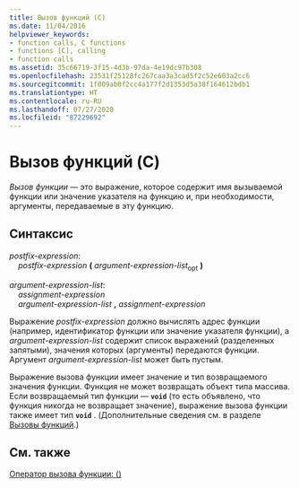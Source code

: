 ```yaml
---
title: Вызов функций (C)
ms.date: 11/04/2016
helpviewer_keywords:
- function calls, C functions
- functions [C], calling
- function calls
ms.assetid: 35c66719-3f15-4d3b-97da-4e19dc97b308
ms.openlocfilehash: 23531f25128fc267caa3a3cad5f2c52e603a2cc6
ms.sourcegitcommit: 1f009ab0f2cc4a177f2d1353d5a38f164612bdb1
ms.translationtype: HT
ms.contentlocale: ru-RU
ms.lasthandoff: 07/27/2020
ms.locfileid: "87229692"
---
```

# <a name="function-call-c"></a>Вызов функций (C)

*Вызов функции* — это выражение, которое содержит имя вызываемой функции или значение указателя на функцию и, при необходимости, аргументы, передаваемые в эту функцию.

## <a name="syntax"></a>Синтаксис

*postfix-expression*:<br/>
&nbsp;&nbsp;&nbsp;&nbsp;*postfix-expression*  **(**  *argument-expression-list*<sub>opt</sub> **)**

*argument-expression-list*:<br/>
&nbsp;&nbsp;&nbsp;&nbsp;*assignment-expression*<br/>
&nbsp;&nbsp;&nbsp;&nbsp;*argument-expression-list* **,** *assignment-expression*

Выражение *postfix-expression* должно вычислять адрес функции (например, идентификатор функции или значение указателя функции), а *argument-expression-list* содержит список выражений (разделенных запятыми), значения которых (аргументы) передаются функции. Аргумент *argument-expression-list* может быть пустым.

Выражение вызова функции имеет значение и тип возвращаемого значения функции. Функция не может возвращать объект типа массива. Если возвращаемый тип функции — **`void`** (то есть объявлено, что функция никогда не возвращает значение), выражение вызова функции также имеет тип **`void`** . (Дополнительные сведения см. в разделе [Вызовы функций](../c-language/function-calls.md).)

## <a name="see-also"></a>См. также

[Оператор вызова функции: ()](../cpp/function-call-operator-parens.md)
